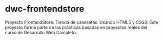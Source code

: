 # dwc-frontendstore
Proyecto FrontendStore: Tienda de camisetas. Usando HTML5 y CSS3.
Este proyecto forma parte de las prácticas basadas en proyectos reales del curso de Desarrollo Web Completo.
